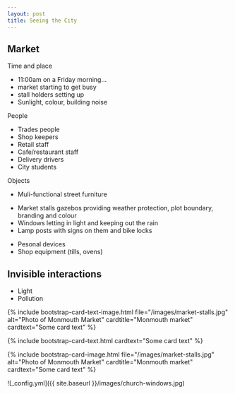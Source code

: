 ```yaml
---
layout: post
title: Seeing the City
---
```


## Market

Time and place
* 11:00am on a Friday morning... 
* market starting to get busy 
* stall holders setting up
* Sunlight, colour, building noise

People
* Trades people
* Shop keepers
* Retail staff
* Cafe/restaurant staff
* Delivery drivers
* City students

Objects
* Muli-functional street furniture
 - Market stalls gazebos providing weather protection, plot boundary, branding and colour
 - Windows letting in light and keeping out the rain
 - Lamp posts with signs on them and bike locks
* Pesonal devices
* Shop equipment (tills, ovens)

## Invisible interactions

* Light 
* Pollution

{% include bootstrap-card-text-image.html file="/images/market-stalls.jpg" alt="Photo of Monmouth Market" cardtitle="Monmouth market" cardtext="Some card text" %}

{% include bootstrap-card-text.html cardtext="Some card text" %}

{% include bootstrap-card-image.html
file="/images/market-stalls.jpg" alt="Photo of Monmouth Market" cardtitle="Monmouth market" cardtext="Some card text" %}

![_config.yml]({{ site.baseurl }}/images/church-windows.jpg)
